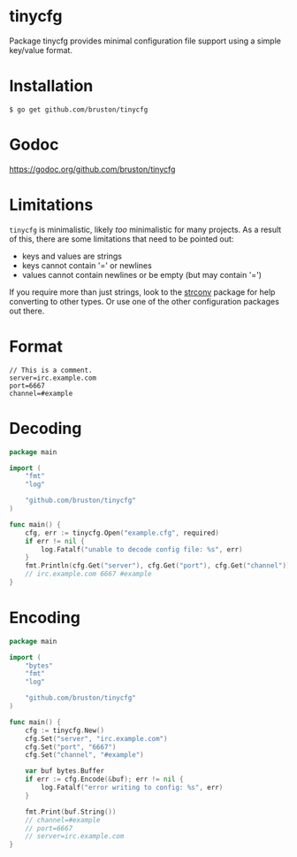 tinycfg
=======

Package tinycfg provides minimal configuration file support using a simple key/value format.

# Installation

```
$ go get github.com/bruston/tinycfg
```

# Godoc

https://godoc.org/github.com/bruston/tinycfg

# Limitations

`tinycfg` is minimalistic, likely *too* minimalistic for many projects. As a result of this, there are some limitations that need to be pointed out:

- keys and values are strings
- keys cannot contain '=' or newlines
- values cannot contain newlines or be empty (but may contain '=')

If you require more than just strings, look to the [strconv](http://golang.org/pkg/strconv/) package for help converting to other types. Or use one of the other configuration packages out there.

# Format

```
// This is a comment.
server=irc.example.com
port=6667
channel=#example
```

# Decoding

```go
package main

import (
	"fmt"
	"log"

	"github.com/bruston/tinycfg"
)

func main() {
	cfg, err := tinycfg.Open("example.cfg", required)
	if err != nil {
		log.Fatalf("unable to decode config file: %s", err)
	}
	fmt.Println(cfg.Get("server"), cfg.Get("port"), cfg.Get("channel"))
	// irc.example.com 6667 #example
}
```

# Encoding

```go
package main

import (
	"bytes"
	"fmt"
	"log"

	"github.com/bruston/tinycfg"
)

func main() {
	cfg := tinycfg.New()
	cfg.Set("server", "irc.example.com")
	cfg.Set("port", "6667")
	cfg.Set("channel", "#example")

	var buf bytes.Buffer
	if err := cfg.Encode(&buf); err != nil {
		log.Fatalf("error writing to config: %s", err)
	}

	fmt.Print(buf.String())
	// channel=#example
	// port=6667
	// server=irc.example.com
}
```
